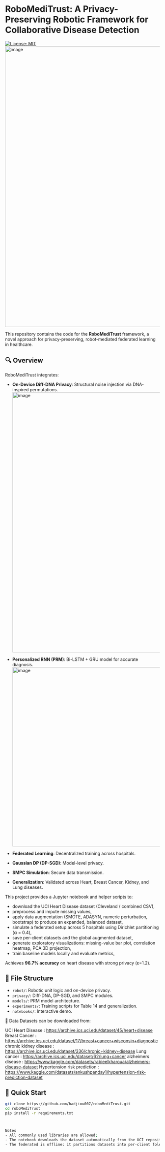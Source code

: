 # RoboMediTrust: A Privacy-Preserving Robotic Framework for Collaborative Disease Detection

[![License: MIT](https://img.shields.io/badge/License-MIT-blue.svg)](LICENSE)
<img width="1021" height="913" alt="image" src="https://github.com/user-attachments/assets/4b0209ac-37ca-4db8-9750-44e02f3bdc23" />

This repository contains the code for the **RoboMediTrust** framework, a novel approach for privacy-preserving, robot-mediated federated learning in healthcare.

## 🔍 Overview

RoboMediTrust integrates:
- **On-Device Diff-DNA Privacy**: Structural noise injection via DNA-inspired permutations.
  <img width="1024" height="846" alt="image" src="https://github.com/user-attachments/assets/804c3244-e393-419b-b0d3-6a5aac6bb0a7" />

- **Personalized RNN (PRM)**: Bi-LSTM + GRU model for accurate diagnosis.
  <img width="1045" height="583" alt="image" src="https://github.com/user-attachments/assets/fb7282f4-ec1a-44ad-929c-6fad96188d88" />

- **Federated Learning**: Decentralized training across hospitals.
- **Gaussian DP (DP-SGD)**: Model-level privacy.
- **SMPC Simulation**: Secure data transmission.
- **Generalization**: Validated across Heart, Breast Cancer, Kidney, and Lung diseases.

This project provides a Jupyter notebook and helper scripts to:

- download the UCI Heart Disease dataset (Cleveland / combined CSV),
- preprocess and impute missing values,
- apply data augmentation (SMOTE, ADASYN, numeric perturbation, bootstrap) to produce an expanded, balanced dataset,
- simulate a federated setup across 5 hospitals using Dirichlet partitioning (α = 0.4),
- save per-client datasets and the global augmented dataset,
- generate exploratory visualizations: missing-value bar plot, correlation heatmap, PCA 3D projection,
- train baseline models locally and evaluate metrics,

Achieves **96.7% accuracy** on heart disease with strong privacy (ε=1.2).

## 📂 File Structure

- `robot/`: Robotic unit logic and on-device privacy.
- `privacy/`: Diff-DNA, DP-SGD, and SMPC modules.
- `models/`: PRM model architecture.
- `experiments/`: Training scripts for Table 14 and generalization.
- `notebooks/`: Interactive demo.

📂 Data
Datasets can be downloaded from:

UCI Heart Disease : https://archive.ics.uci.edu/dataset/45/heart+disease
Breast Cancer : https://archive.ics.uci.edu/dataset/17/breast+cancer+wisconsin+diagnostic
chronic kidney disease :  https://archive.ics.uci.edu/dataset/336/chronic+kidney+disease 
Lung cancer : https://archive.ics.uci.edu/dataset/62/lung+cancer 
alzheimers disease : https://www.kaggle.com/datasets/rabieelkharoua/alzheimers-disease-dataset
Hypertension risk prediction : https://www.kaggle.com/datasets/ankushpanday1/hypertension-risk-prediction-dataset  


## 🚀 Quick Start

```bash
git clone https://github.com/hadjiou007/roboMediTrust.git
cd roboMediTrust
pip install -r requirements.txt



Notes
- All commonly used libraries are allowed; 
- The notebook downloads the dataset automatically from the UCI repository (or uses an alternative CSV if provided).
- The federated is offline: it partitions datasets into per-client folders and runs local training loops, then simulates FedAvg aggregation for demonstration.
